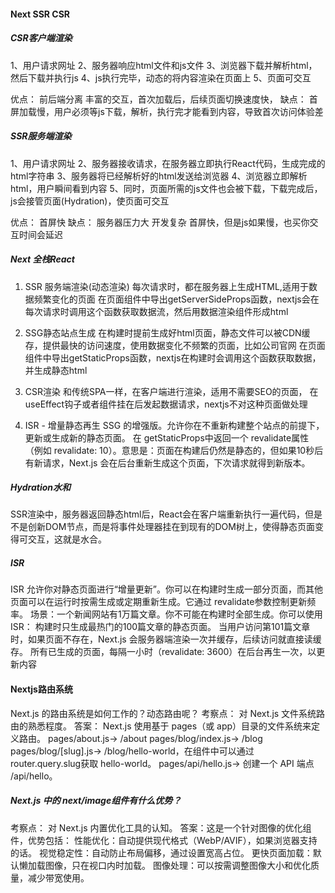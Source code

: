 #### Next SSR CSR

##### CSR客户端渲染
1、用户请求网址
2、服务器响应html文件和js文件
3、浏览器下载并解析html，然后下载并执行js
4、js执行完毕，动态的将内容渲染在页面上
5、页面可交互

优点：
前后端分离
丰富的交互，首次加载后，后续页面切换速度快，
缺点：
首屏加载慢，用户必须等js下载，解析，执行完才能看到内容，导致首次访问体验差
##### SSR服务端渲染
1、用户请求网址
2、服务器接收请求，在服务器立即执行React代码，生成完成的html字符串
3、服务器将已经解析好的html发送给浏览器
4、浏览器立即解析html，用户瞬间看到内容
5、同时，页面所需的js文件也会被下载，下载完成后，js会接管页面(Hydration)，使页面可交互

优点：
首屏快
缺点：
服务器压力大
开发复杂
首屏快，但是js如果慢，也买你交互时间会延迟

##### Next 全栈React
1. SSR 服务端渲染(动态渲染)
   每次请求时，都在服务器上生成HTML,适用于数据频繁变化的页面
   在页面组件中导出getServerSideProps函数，nextjs会在每次请求时调用这个函数获取数据流，然后用数据渲染组件形成html

2. SSG静态站点生成
   在构建时提前生成好html页面，静态文件可以被CDN缓存，提供最快的访问速度，使用数据变化不频繁的页面，比如公司官网
   在页面组件中导出getStaticProps函数，nextjs在构建时会调用这个函数获取数据，并生成静态html

3. CSR渲染
   和传统SPA一样，在客户端进行渲染，适用不需要SEO的页面，
   在useEffect钩子或者组件挂在后发起数据请求，nextjs不对这种页面做处理
  
4. ​​ISR - 增量静态再生​
   SSG 的增强版。允许你在不重新构建整个站点的前提下，更新或生成新的静态页面。
   在 getStaticProps中返回一个 revalidate属性（例如 revalidate: 10）。意思是：页面在构建后仍然是静态的，但如果10秒后有新请求，Next.js 会在后台重新生成这个页面，下次请求就得到新版本。

##### Hydration水和
SSR渲染中，服务器返回静态html后，React会在客户端重新执行一遍代码，但是不是创新DOM节点，而是将事件处理器挂在到现有的DOM树上，使得静态页面变得可交互，这就是水合。


##### ISR
ISR 允许你对静态页面进行“增量更新”。你可以在构建时生成一部分页面，而其他页面可以在运行时按需生成或定期重新生成。它通过 revalidate参数控制更新频率。
​​场景：​​ 一个新闻网站有1万篇文章。你不可能在构建时全部生成。你可以使用 ISR：
构建时只生成最热门的100篇文章的静态页面。
当用户访问第101篇文章时，如果页面不存在，Next.js 会服务器端渲染一次并缓存，后续访问就直接读缓存。
所有已生成的页面，每隔一小时（revalidate: 3600）在后台再生一次，以更新内容

#### Nextjs路由系统
​​Next.js 的路由系统是如何工作的？动态路由呢？​​
​​考察点：​​ 对 Next.js 文件系统路由的熟悉程度。
​​答案：​​ Next.js 使用基于 pages（或 app）目录的文件系统来定义路由。
pages/about.js-> /about
pages/blog/index.js-> /blog
pages/blog/[slug].js-> /blog/hello-world，在组件中可以通过 router.query.slug获取 hello-world。
pages/api/hello.js-> 创建一个 API 端点 /api/hello。


##### ​​Next.js 中的 next/image组件有什么优势？​​
​​考察点：​​ 对 Next.js 内置优化工具的认知。
​​答案：​​ 这是一个针对图像的优化组件，优势包括：
​​性能优化：​​ 自动提供现代格式（WebP/AVIF），如果浏览器支持的话。
​​视觉稳定性：​​ 自动防止布局偏移，通过设置宽高占位。
​​更快页面加载：​​ 默认懒加载图像，只在视口内时加载。
​​图像处理：​​ 可以按需调整图像大小和优化质量，减少带宽使用。